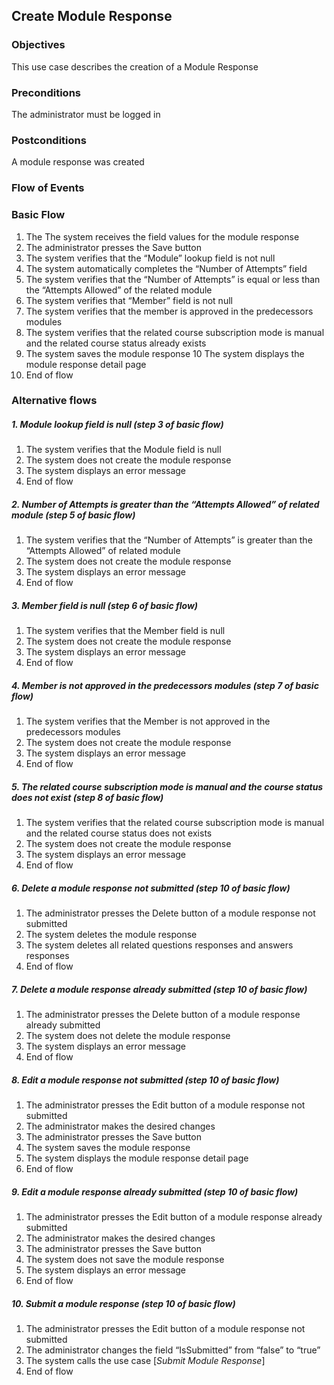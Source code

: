 ## Create Module Response

### Objectives 
This use case describes the creation of a Module Response

### Preconditions
The administrator must be logged in

### Postconditions
A module response was created

### Flow of Events

### Basic Flow
   1. The The system receives the field values for the module response
   2. The administrator presses the Save button
   3. The system verifies that the “Module” lookup field is not null
   4. The system automatically completes the “Number of Attempts” field
   5. The system verifies that the “Number of Attempts” is equal or less than the “Attempts Allowed” of the related module
   6. The system verifies that “Member” field is not null
   7. The system verifies that the member is approved in the predecessors modules
   8. The system verifies that the related course subscription mode is manual and the related course status already exists
   9. The system saves the module response
   10 The system displays the module response detail page
   11. End of flow

### Alternative flows

##### 1. Module lookup field is null (step 3 of basic flow)
   1. The system verifies that the Module field is null
   2. The system does not create the module response
   3. The system displays an error message
   4. End of flow

##### 2. Number of Attempts is greater than the “Attempts Allowed” of related module (step 5 of basic flow)
   1. The system verifies that the “Number of Attempts” is greater than the “Attempts Allowed” of related module
   2. The system does not create the module response
   3. The system displays an error message
   4. End of flow

##### 3. Member field is null (step 6 of basic flow)
   1. The system verifies that the Member field is null
   2. The system does not create the module response
   3. The system displays an error message
   4. End of flow

##### 4. Member is not approved in the predecessors modules (step 7 of basic flow)
   1. The system verifies that the Member is not approved in the predecessors modules
   2. The system does not create the module response
   3. The system displays an error message
   4. End of flow

##### 5. The related course subscription mode is manual and the course status does not exist (step 8 of basic flow)
   1. The system verifies that the related course subscription mode is manual and the related course status does not exists
   2. The system does not create the module response
   3. The system displays an error message
   4. End of flow

##### 6. Delete a module response not submitted (step 10 of basic flow)
   1. The administrator presses the Delete button of a module response not submitted 
   2. The system deletes the module response
   3. The system deletes all related questions responses and answers responses
   4. End of flow

##### 7. Delete a module response already submitted (step 10 of basic flow)
   1. The administrator presses the Delete button of a module response already submitted
   2. The system does not delete the module response
   3. The system displays an error message
   4. End of flow
##### 8. Edit a module response not submitted (step 10 of basic flow)
   1. The administrator presses the Edit button of a module response not submitted 
   2. The administrator makes the desired changes 
   3. The administrator presses the Save button
   4. The system saves the module response
   5. The system displays the module response detail page
   6. End of flow
##### 9. Edit a module response already submitted (step 10 of basic flow)
   1. The administrator presses the Edit button of a module response already submitted 
   2. The administrator makes the desired changes 
   3. The administrator presses the Save button
   4. The system does not save the module response
   5. The system displays an error message
   6. End of flow

##### 10. Submit a module response (step 10 of basic flow)
   1. The administrator presses the Edit button of a module response not submitted
   2. The administrator changes the field “IsSubmitted” from “false” to “true”
   3. The system calls the use case [*Submit Module Response*]
   4. End of flow
